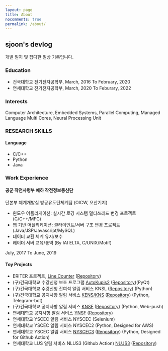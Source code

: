 ```yaml
---
layout: page
title: About
nocomments: true
permalink: /about/
---
```


## sjoon's devlog

개발 일지 및 잡다한 일상 기록입니다.

### Education

- 건국대학교 전기전자공학부, March, 2016 To February, 2020
- 연세대학교 전기전자공학부, March, 2020 To Feburary, 2022

### Interests

Computer Architecture, Embedded Systems, Parallel Computing, Managed Language
Multi Cores, Neural Processing Unit

### RESEARCH SKILLS

#### Language
- C/C++
- Python
- Java

### Work Experience

#### 공군 작전사령부 예하 작전정보통신단
단본부 체계개발실 방공유도탄체계팀 (OICW, 오산기지)

- 윈도우 어플리케이션: 실시간 로깅 시스템 멀티쓰레드 변경 프로젝트 (C/C++/MFC)
- 웹 기반 어플리케이션: 클라이언트/서버 구조 변경 프로젝트 (Java/JSP/Javascript/MySQL)
- 데이터 교환 체계 유지/보수
- 레이더 서버 교육/통역 (By IAI ELTA, C/UNIX/Motif)

July, 2017 To June, 2019

#### Toy Projects

- ERITER 프로젝트, [Line Counter](https://sjoon-oh.github.io/archivers/filesystem_library_introduction) ([Repository](https://github.com/sjoon-oh/eriter_free_line_counter_2))
- (구)건국대학교 수강신청 보조 프로그램 [AutoKupis2](https://sjoon-oh.github.io/archivers/python-project-auto-2) ([Repository](https://github.com/sjoon-oh/auto_kupis_2))(PyQt)
- (구)건국대학교 수강신청 잔여석 알림 서비스 KNSL ([Repository](https://github.com/sjoon-oh/klns_open)) (Python)
- (구)건국대학교 공지사항 알림 서비스 [KENS/KNS](https://sjoon-oh.github.io/archivers/python-project-kens) ([Repository](https://github.com/sjoon-oh/kens_public)) (Python, Telegram-bot)
- (구)건국대학교 공지사항 알림 서비스 [KNSF](https://sjoon-oh.github.io/archivers/python-project-knsf) ([Repository](https://github.com/sjoon-oh/knsf)) (Python, Web-push)
- 연세대학교 공지사항 알림 서비스 [YNSF](https://sjoon-oh.github.io/archivers/python-project-ynsf) ([Repository](https://github.com/sjoon-oh/ynsf_open))
- 연세대학교 YSCEC 알림 서비스 NYSCEC (Selenium)
- 연세대학교 YSCEC 알림 서비스 NYSCEC2 (Python, Designed for AWS)
- 연세대학교 YSCEC 알림 서비스 [NYSCEC3](https://sjoon-oh.github.io/archivers/nyscec3) ([Repository](https://github.com/sjoon-oh/nyscec3)) (Python, Designed for Github Action)
- 연세대학교 LUS 알림 서비스 NLUS3 (Github Action) [NLUS3](https://sjoon-oh.github.io/archivers/nlus3) ([Repository](https://github.com/sjoon-oh/nlus3))

